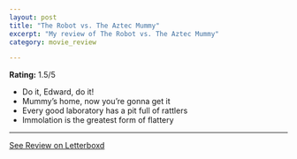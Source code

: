 ```yaml
---
layout: post
title: "The Robot vs. The Aztec Mummy"
excerpt: "My review of The Robot vs. The Aztec Mummy"
category: movie_review

---
```


**Rating:** 1.5/5

* Do it, Edward, do it!
* Mummy’s home, now you’re gonna get it
* Every good laboratory has a pit full of rattlers
* Immolation is the greatest form of flattery

<hr>

[See Review on Letterboxd](https://boxd.it/4uI7T3)
